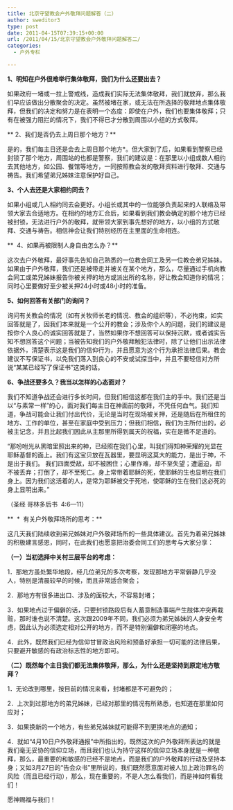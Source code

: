 ```yaml
---
title: 北京守望教会户外敬拜问题解答（二）
author: sweditor3
type: post
date: 2011-04-15T07:39:15+00:00
url: /2011/04/15/北京守望教会户外敬拜问题解答二/
categories:
  - 户外专栏

---
```

**1、明知在户外很难举行集体敬拜，我们为什么还要出去？**

如果政府一堵或一拉上警戒线，造成我们实际无法集体敬拜，我们就放弃，那么我们早应该做出分散聚会的决定。虽然被堵在家，或无法在所选择的敬拜地点集体敬拜，但我们的决定和努力是在表明一个态度：即使在户外，我们也要集体敬拜；只有在被强力阻拦的情况下，我们不得已才分散到周围以小组的方式敬拜。

** 2、我们是否仍去上周日那个地方？**

是的，我们每主日还是会去上周日那个地方*。但大家到了后，如果看到警察已经封锁了那个地方，周围站的也都是警察，我们的建议是：在那里以小组或数人相约去其他地方，如公园、餐馆等地方，一同按照教会发的敬拜资料进行敬拜、交通与祷告。我们希望弟兄姊妹注意保护好自己。

**3、个人去还是大家相约同去？**

如果小组或几人相约同去会更好。小组长或其中的一位能够负责起来的人联络及带领大家去合适地方。在相约的地方汇合后，如果看到我们教会确定的那个地方已经被封锁，无法进行户外的敬拜，就带领大家到事先想好的地方，以小组的方式敬拜、交通与祷告。相信神会让我们特别经历在主里面的生命相连。

**  4、如果再被限制人身自由怎么办？**

这次去户外敬拜，最好事先告知自己熟悉的一位教会同工及另一位教会弟兄姊妹。如果由于户外敬拜，我们还是被带走并被关在某个地方，那么，尽量通过手机向教会同工或弟兄姊妹报告你被关押的地方或派出所的名称，好让教会知道你的情况；同时心里要做好至少被关押24小时或48小时的准备。

**5、如何回答有关部门的询问？**

询问有关教会的情况（如有关牧师长老的情况、教会的组织等），不必拘束，如实回答就是了，因我们本来就是一个公开的教会；涉及你个人的问题，我们的建议是按你个人良心的诚实回答就是了，当然如果你不想回答可以保持沉默，或者诚实告知不想回答这个问题；当被告知我们的户外敬拜触犯法律时，除了让他们出示法律依据外，清楚表示这是我们的信仰行为，并且愿意为这个行为承担法律后果。教会建议不写保证书，以免我们落入到良心的不安或试探当中，并且不要轻信对方所说“某某已经写了保证书”这类的话。

**6、争战还要多久？我当以怎样的心态面对？**

我们不知道争战还会进行多长时间，但我们相信这都在我们主的手中。我们还是当以“与素常一样”的心，面对我们每主日在神面前的敬拜，不凭任何血气。我们知道，争战可能会让我们付出代价，无论是当时在现场被关押，还是随后在所租住的地方、工作的单位，甚至在家庭中受到压力；但我们相信，我们为主所付出的，必被主记念，并且比起我们因此从主那里所得到属天的祝福，实在是微不足道的。

“那吩咐光从黑暗里照出来的神，已经照在我们心里，叫我们得知神荣耀的光显在耶稣基督的面上。我们有这宝贝放在瓦器里，要显明这莫大的能力，是出于神，不是出于我们。 我们四面受敌，却不被困住；心里作难，却不至失望；遭逼迫，却不被丢弃；打倒了，却不至死亡。身上常带着耶稣的死，使耶稣的生也显明在我们身上。因为我们这活着的人，是常为耶稣被交于死地，使耶稣的生在我们这必死的身上显明出来。”

（圣经 哥林多后书  4:6—11）

**  *  有关户外敬拜场所的思考：**

这几天我们陆续收到弟兄姊妹对户外敬拜场所的一些具体建议。首先为着弟兄姊妹的积极建言感恩，同时，在此我们也愿意把治委会同工们的思考与大家分享：

**（一）当初选择中关村三层平台的考虑：**

1．那地方虽处繁华地段，经几位弟兄的多次考察，发现那地方平常僻静几乎没人，特别是清晨较早的时候，而且非常适合聚会；

2．那地方有很多进出口、涉及的面较大，不容易封堵；

3．如果地点过于偏僻的话，只要封锁路段后有人蓄意制造事端产生肢体冲突再栽赃，那时谁也说不清楚。这次跟2009年不同，我们必须为弟兄姊妹的人身安全考虑，因此认为必须选定相对公开的地方，而不是特别偏僻和闭塞的地点。

4．此外，既然我们已经为信仰甘冒政治风险和预备好承担一切可能的法律后果，只要避开敏感的有政治标志性的地方即可。

**（二）既然每个主日我们都无法集体敬拜，那么，为什么还是坚持到原定地方敬拜？**

1．无论改到哪里，按目前的情况来看，封堵都是不可避免的；

2．上次到过那地方的弟兄姊妹，已经对那里的情况有所熟悉，也知道在那里如何应对；

3．如果换新的一个地方，有些弟兄姊妹就可能得不到更换地点的通知；

4．就如“4月10日户外敬拜通报”中所指出的，既然这次的户外敬拜所表达的就是我们毫无妥协的信仰立场，而且我们也认为持守这样的信仰立场本身就是一种敬拜，那么，最重要的和敏感的已经不是地点，而是我们的户外敬拜的行动及坚持本身；又如3月27日的“告会众书”里所说的，我们既然愿意面对被人加上政治罪名的风险（而且已经行动），那么，现在重要的，不是人怎么看我们，而是神如何看我们！

愿神赐福与我们！